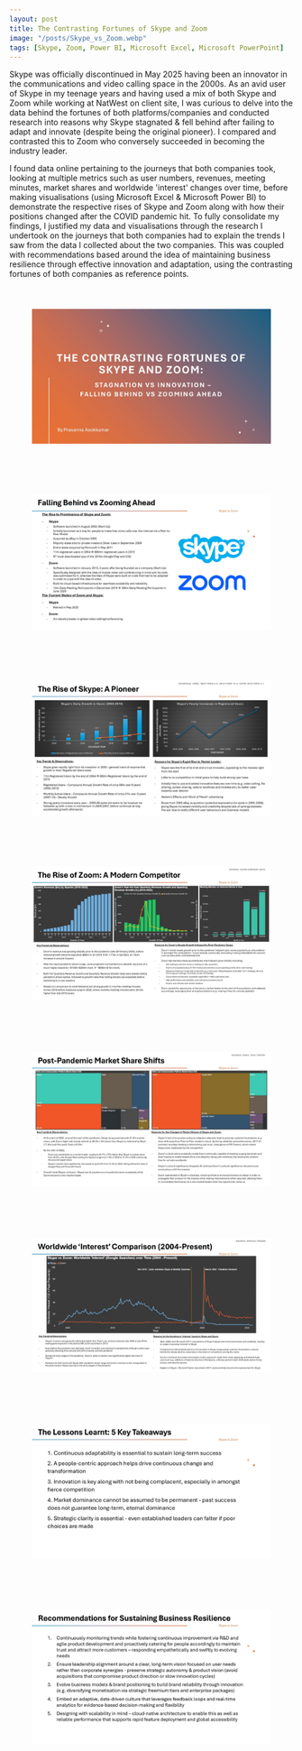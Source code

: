```yaml
---
layout: post
title: The Contrasting Fortunes of Skype and Zoom
image: "/posts/Skype_vs_Zoom.webp"
tags: [Skype, Zoom, Power BI, Microsoft Excel, Microsoft PowerPoint]
---
```

Skype was officially discontinued in May 2025 having been an innovator in the communications and video calling space in the 2000s. As an avid user of Skype in my teenage years and having used a mix of both Skype and Zoom while working at NatWest on client site, I was curious to delve into the data behind the fortunes of both platforms/companies and conducted research into reasons why Skype stagnated & fell behind after failing to adapt and innovate (despite being the original pioneer). I compared and contrasted this to Zoom who conversely succeeded in becoming the industry leader. 

I found data online pertaining to the journeys that both companies took, looking at multiple metrics such as user numbers, revenues, meeting minutes, market shares and worldwide 'interest' changes over time, before making visualisations (using Microsoft Excel & Microsoft Power BI) to demonstrate the respective rises of Skype and Zoom along with how their positions changed after the COVID pandemic hit. To fully consolidate my findings, I justified my data and visualisations through the research I undertook on the journeys that both companies had to explain the trends I saw from the data I collected about the two companies. This was coupled with recommendations based around the idea of maintaining business resilience through effective innovation and adaptation, using the contrasting fortunes of both companies as reference points.

<!-- Full slide deck — high quality version -->

<div style="display:flex; flex-direction:column; gap:60px; margin-top:40px;">

  <figure id="slide-1">
    <img
      src="/img/posts/The%20Contrasting%20Fortunes%20of%20Skype%20and%20Zoom%20(Stagnation%20vs%20Innovation%20-%20Falling%20Behind%20vs%20Zooming%20Ahead)/Slide1.JPG"
      alt="Slide 1 – Skype vs Zoom Presentation Cover"
      width="100%"
      loading="eager"
      decoding="sync"
    >
  </figure>

  <figure id="slide-2">
    <img
      src="/img/posts/The%20Contrasting%20Fortunes%20of%20Skype%20and%20Zoom%20(Stagnation%20vs%20Innovation%20-%20Falling%20Behind%20vs%20Zooming%20Ahead)/Slide2.JPG"
      alt="Slide 2 – Falling Behind vs Zooming Ahead"
      width="100%"
      loading="eager"
      decoding="sync"
    >
  </figure>

  <figure id="slide-3">
    <img
      src="/img/posts/The%20Contrasting%20Fortunes%20of%20Skype%20and%20Zoom%20(Stagnation%20vs%20Innovation%20-%20Falling%20Behind%20vs%20Zooming%20Ahead)/Slide3.JPG"
      alt="Slide 3 – The Rise of Skype"
      width="100%"
      loading="eager"
      decoding="sync"
    >
  </figure>

  <figure id="slide-4">
    <img
      src="/img/posts/The%20Contrasting%20Fortunes%20of%20Skype%20and%20Zoom%20(Stagnation%20vs%20Innovation%20-%20Falling%20Behind%20vs%20Zooming%20Ahead)/Slide4.JPG"
      alt="Slide 4 – The Rise of Zoom"
      width="100%"
      loading="eager"
      decoding="sync"
    >
  </figure>

  <figure id="slide-5">
    <img
      src="/img/posts/The%20Contrasting%20Fortunes%20of%20Skype%20and%20Zoom%20(Stagnation%20vs%20Innovation%20-%20Falling%20Behind%20vs%20Zooming%20Ahead)/Slide5.JPG"
      alt="Slide 5 – Post-Pandemic Market Share Shift"
      width="100%"
      loading="eager"
      decoding="sync"
    >
  </figure>

  <figure id="slide-6">
    <img
      src="/img/posts/The%20Contrasting%20Fortunes%20of%20Skype%20and%20Zoom%20(Stagnation%20vs%20Innovation%20-%20Falling%20Behind%20vs%20Zooming%20Ahead)/Slide6.JPG"
      alt="Slide 6 – Worldwide Search Interest Trend"
      width="100%"
      loading="eager"
      decoding="sync"
    >
  </figure>

  <figure id="slide-7">
    <img
      src="/img/posts/The%20Contrasting%20Fortunes%20of%20Skype%20and%20Zoom%20(Stagnation%20vs%20Innovation%20-%20Falling%20Behind%20vs%20Zooming%20Ahead)/Slide7.JPG"
      alt="Slide 7 – Key Takeaways"
      width="100%"
      loading="eager"
      decoding="sync"
    >
  </figure>

  <figure id="slide-8">
    <img
      src="/img/posts/The%20Contrasting%20Fortunes%20of%20Skype%20and%20Zoom%20(Stagnation%20vs%20Innovation%20-%20Falling%20Behind%20vs%20Zooming%20Ahead)/Slide8.JPG"
      alt="Slide 8 – Recommendations"
      width="100%"
      loading="eager"
      decoding="sync"
    >
  </figure>

</div>
